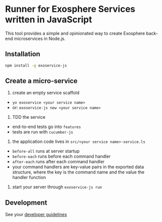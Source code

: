 # Runner for Exosphere Services written in JavaScript

This tool provides a simple and opinionated way to create
Exosphere back-end microservices in Node.js.


## Installation

```bash
npm install -g exoservice-js
```


## Create a micro-service

1. create an empty service scaffold
  * `yo exoservice <your service name>`
  * or: `exoservice-js new <your service name>`

1. TDD the service
  * end-to-end tests go into `features`
  * tests are run with `cucumber-js`

1. the application code lives in `src/<your service name>-service.ls`
  * `before-all` runs at server startup
  * `before-each` runs before each command handler
  * `after-each` runs after each command handler
  * your command handlers are key-value pairs in the exported data structure,
    where the key is the command name and the value the handler function

1. start your server through `exoservice-js run`


## Development

See your [developer guidelines](CONTRIBUTING.md)
